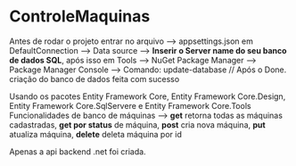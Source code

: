 # ControleMaquinas
Antes de rodar o projeto entrar no arquivo --> appsettings.json em DefaultConnection --> Data source --> **Inserir o Server name do seu banco de dados SQL**, após isso em Tools --> NuGet Package Manager --> Package Manager Console --> Comando: update-database // Após o Done. criação do banco de dados feita com sucesso

Usando os pacotes Entity Framework Core, Entity Framework Core.Design, Entity Framework Core.SqlServere e Entity Framework Core.Tools
Funcionalidades de banco de máquinas --> **get** retorna todas as máquinas cadastradas, **get por status** de máquina, **post** cria nova máquina, **put** atualiza máquina, **delete** deleta máquina por id

Apenas a api backend .net foi criada.
